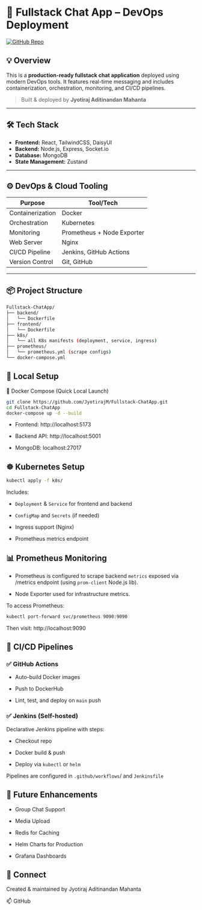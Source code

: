# 🚀 Fullstack Chat App – DevOps Deployment

[![GitHub Repo](https://img.shields.io/badge/GitHub-JyotirajM-blue?logo=github)](https://github.com/JyotirajM/Fullstack-ChatApp)

## 💡 Overview

This is a **production-ready fullstack chat application** deployed using modern DevOps tools. It features real-time messaging and includes containerization, orchestration, monitoring, and CI/CD pipelines.

> Built & deployed by **Jyotiraj Aditinandan Mahanta**

---

## 🛠 Tech Stack

- **Frontend:** React, TailwindCSS, DaisyUI
- **Backend:** Node.js, Express, Socket.io
- **Database:** MongoDB
- **State Management:** Zustand

---

## ⚙️ DevOps & Cloud Tooling

| Purpose              | Tool/Tech             |
|----------------------|-----------------------|
| Containerization     | Docker                |
| Orchestration        | Kubernetes            |
| Monitoring           | Prometheus + Node Exporter |
| Web Server           | Nginx                 |
| CI/CD Pipeline       | Jenkins, GitHub Actions |
| Version Control      | Git, GitHub           |

---

## 📦 Project Structure

```bash
Fullstack-ChatApp/
├── backend/
│   └── Dockerfile
├── frontend/
│   └── Dockerfile
├── k8s/
│   └── all K8s manifests (deployment, service, ingress)
├── prometheus/
│   └── prometheus.yml (scrape configs)
└── docker-compose.yml
```
## 🚀 Local Setup

🐳 Docker Compose (Quick Local Launch)
```bash
git clone https://github.com/JyotirajM/Fullstack-ChatApp.git
cd Fullstack-ChatApp
docker-compose up -d --build
```
- Frontend: http://localhost:5173

- Backend API: http://localhost:5001

- MongoDB: localhost:27017

## ☸️ Kubernetes Setup
```bash
kubectl apply -f k8s/
```
Includes:

- `Deployment` & `Service` for frontend and backend

- `ConfigMap` and `Secrets` (if needed)

- Ingress support (Nginx)

- Prometheus metrics endpoint

## 📊 Prometheus Monitoring
- Prometheus is configured to scrape backend `metrics` exposed via /metrics endpoint (using `prom-client` Node.js lib).

- Node Exporter used for infrastructure metrics.

To access Prometheus:

```bash
kubectl port-forward svc/prometheus 9090:9090
```
Then visit: http://localhost:9090

## 🔁 CI/CD Pipelines
### ✅ GitHub Actions
- Auto-build Docker images

- Push to DockerHub

- Lint, test, and deploy on `main` push

### ✅ Jenkins (Self-hosted)
Declarative Jenkins pipeline with steps:

- Checkout repo

- Docker build & push

- Deploy via `kubectl` or `helm`

Pipelines are configured in `.github/workflows`/ and `Jenkinsfile`

## 🧪 Future Enhancements
 - Group Chat Support

 - Media Upload

 - Redis for Caching

 - Helm Charts for Production

 - Grafana Dashboards
## 🙌 Connect
Created & maintained by Jyotiraj Aditinandan Mahanta

📫 GitHub

